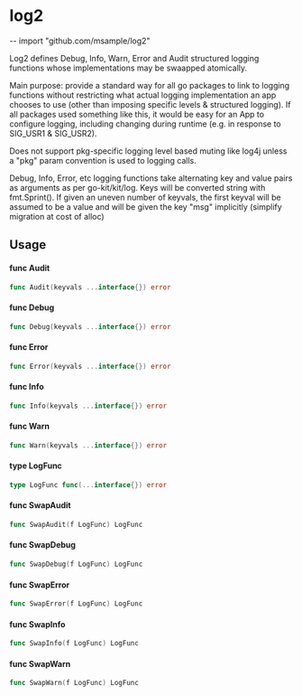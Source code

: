 # log2
--
    import "github.com/msample/log2"

Log2 defines Debug, Info, Warn, Error and Audit structured logging functions
whose implementations may be swaapped atomically.

Main purpose: provide a standard way for all go packages to link to logging
functions without restricting what actual logging implementation an app chooses
to use (other than imposing specific levels & structured logging). If all
packages used something like this, it would be easy for an App to configure
logging, including changing during runtime (e.g. in response to SIG_USR1 &
SIG_USR2).

Does not support pkg-specific logging level based muting like log4j unless a
"pkg" param convention is used to logging calls.

Debug, Info, Error, etc logging functions take alternating key and value pairs
as arguments as per go-kit/kit/log. Keys will be converted string with
fmt.Sprint(). If given an uneven number of keyvals, the first keyval will be
assumed to be a value and will be given the key "msg" implicitly (simplify
migration at cost of alloc)

## Usage

#### func  Audit

```go
func Audit(keyvals ...interface{}) error
```

#### func  Debug

```go
func Debug(keyvals ...interface{}) error
```

#### func  Error

```go
func Error(keyvals ...interface{}) error
```

#### func  Info

```go
func Info(keyvals ...interface{}) error
```

#### func  Warn

```go
func Warn(keyvals ...interface{}) error
```

#### type LogFunc

```go
type LogFunc func(...interface{}) error
```


#### func  SwapAudit

```go
func SwapAudit(f LogFunc) LogFunc
```

#### func  SwapDebug

```go
func SwapDebug(f LogFunc) LogFunc
```

#### func  SwapError

```go
func SwapError(f LogFunc) LogFunc
```

#### func  SwapInfo

```go
func SwapInfo(f LogFunc) LogFunc
```

#### func  SwapWarn

```go
func SwapWarn(f LogFunc) LogFunc
```
